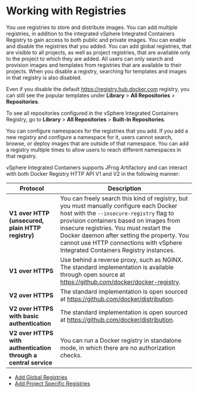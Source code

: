 # Working with Registries #

You use registries to store and distribute images. You can add multiple registries, in addition to the integrated vSphere Integrated Containers Registry to gain access to both public and private images. You can enable and disable the registries that you added. You can add global registries, that are visible to all projects, as well as project registries, that are available only to the project to which they are added. All users can only search and provision images and templates from registries that are available to their projects. When you disable a registry, searching for templates and images in that registry is also disabled. 

Even if you disable the default https://registry.hub.docker.com registry, you can still see the popular templates under **Library** > **All Repositories** > **Repositories**.

To see all repositories configured in the vSphere Integrated Containers Registry, go to **Library** > **All Repositories** > **Built-In Repositories**.

You can configure namespaces for the registries that you add. If you add a new registry and configure a namespace for it, users cannot search, browse, or deploy images that are outside of that namespace. You can add a registry multiple times to allow users to reach different namespaces in that registry.  

vSphere Integrated Containers supports JFrog Artifactory and can interact with both Docker Registry HTTP API V1 and V2 in the following manner:

Protocol | Description
------------ | -------------
**V1 over HTTP (unsecured, plain HTTP registry)** | You can freely search this kind of registry, but you must manually configure each Docker host with the `--insecure-registry` flag to provision containers based on images from insecure registries. You must restart the Docker daemon after setting the property. You cannot use HTTP connections with vSphere Integrated Containers Registry instances.
**V1 over HTTPS** | Use behind a reverse proxy, such as NGINX. The standard implementation is available through open source at https://github.com/docker/docker-registry.
**V2 over HTTPS** | The standard implementation is open sourced at https://github.com/docker/distribution.
**V2 over HTTPS with basic authentication** | The standard implementation is open sourced at https://github.com/docker/distribution.
**V2 over HTTPS with authentication through a central service** | You can run a Docker registry in standalone mode, in which there are no authorization checks.

- [Add Global Registries](add_repos_in_portal.md)
- [Add Project Specific Registries](add_project_registry.md)



